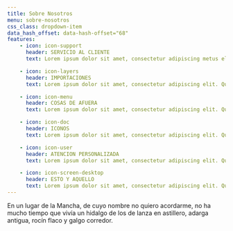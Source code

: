 ```yaml
---
title: Sobre Nosotros
menu: sobre-nosotros
css_class: dropdown-item
data_hash_offset: data-hash-offset="68"
features:
    - icon: icon-support
      header: SERVICIO AL CLIENTE
      text: Lorem ipsum dolor sit amet, consectetur adipiscing metus elit. Quisque rutrum pellentesque imperdiet.

    - icon: icon-layers
      header: IMPORTACIONES
      text: Lorem ipsum dolor sit amet, consectetur adipiscing elit. Quisque rutrum pellentesque imperdiet. Nulla lacinia iaculis nulla.

    - icon: icon-menu
      header: COSAS DE AFUERA
      text: Lorem ipsum dolor sit amet, consectetur adipiscing elit. Quisque rutrum pellentesque imperdiet. Nulla lacinia iaculis nulla.

    - icon: icon-doc
      header: ICONOS
      text: Lorem ipsum dolor sit amet, consectetur adipiscing elit. Quisque rutrum pellentesque imperdiet. Nulla lacinia iaculis nulla.

    - icon: icon-user
      header: ATENCION PERSONALIZADA
      text: Lorem ipsum dolor sit amet, consectetur adipiscing elit. Quisque rutrum pellentesque imperdiet.

    - icon: icon-screen-desktop
      header: ESTO Y AQUELLO
      text: Lorem ipsum dolor sit amet, consectetur adipiscing elit. Quisque rutrum pellentesque imperdiet. Nulla lacinia iaculis nulla.
---
```


En un lugar de la Mancha, de cuyo nombre no quiero acordarme, no ha mucho tiempo que vivía un hidalgo de los de lanza en astillero, adarga antigua, rocín flaco y galgo corredor.